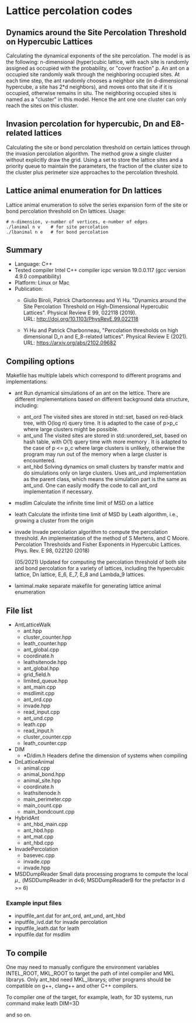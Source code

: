 # Lattice percolation codes

## Dynamics around the Site Percolation Threshold on Hypercubic Lattices

Calculating the dynamical exponents of the site percolation. The model is as the following: n-dimensional (hyper)cubic lattice, with each site is randomly assigned as occupied with the probability, or "cover fraction" p. An ant on a occupied site randomly walk through the neighboring occupied sites. At each time step, the ant randomly chooses a neighbor site (in d-dimensional hypercube, a site has 2*d neighbors), and moves onto that site if it is occupied, otherwise remains in situ. The neighboring occupied sites is named as a "cluster" in this model. Hence the ant one one cluster can only reach the sites on this cluster.

## Invasion percolation for hypercubic, Dn and E8-related lattices

Calculating the site or bond percolation threshold on certain lattices through the invasion percolation algorithm. The method grow a single cluster without explicitly draw the grid. Using a set to store the lattice sites and a priority queue to maintain the parameters, the fraction of the cluster size to the cluster plus perimeter size approaches to the percolation threshold.

## Lattice animal enumeration for Dn lattices

Lattice animal enumeration to solve the series expansion form of the site or bond percolation threshold on Dn lattices. Usage:

```
# n-dimension, v-number of vertices, e-number of edges
./lanimal n v    # for site percolation
./lbanimal n e   # for bond percolation
```


## Summary

- Language: C++
- Tested compiler Intel C++ compiler icpc version 19.0.0.117 (gcc version 4.9.0 compatibility)
- Platform: Linux or Mac
- Publication: 
  - Giulio Biroli, Patrick Charbonneau and Yi Hu. \"Dynamics around the Site Percolation Threshold on High-Dimensional Hypercubic Lattices\". Physical Review E 99, 022118 (2019). \
  URL: http://doi.org/10.1103/PhysRevE.99.022118

  - Yi Hu and Patrick Charbonneau, \"Percolation thresholds on high dimensional D_n and E_8-related lattices\". Physical Review E (2021). \
  URL: https://arxiv.org/abs/2102.09682

## Compiling options

Makefile has multiple labels which correspond to different programs and implementations:

- ant
  Run dynamical simulations of an ant on the lettice. There are different implementations based on different background data structure, including:
  - ant_ord
     The visited sites are stored in std::set, based on red-black tree, with O(log n) query time. It is adapted to the case of p>p_c where large clusters might be possible.
  - ant_und
     The visited sites are stored in std::unordered_set, based on hash table, with O(1) query time with more memory . It is adapted to the case of p <= p_c where large clusters is unlikely, otherwise the program may run out of the memory when a large cluster is encountered.
  - ant_hbd
     Solving dynamics on small clusters by transfer matrix and do simulations only on large clusters. Uses ant_und implementation as the parent class, which means the simulation part is the same as ant_und. One can easily modify the code to call ant_ord implementation if necessary.

- msdlim
  Calculate the infinite time limit of MSD on a lattice

- leath
  Calculate the infinite time limit of MSD by Leath algorithm, i.e., growing a cluster from the origin

- invade
  Invade percolation algorithm to compute the percolation threshold. An implementation of the method of S Mertens, and C Moore. Percolation Thresholds and Fisher Exponents in Hypercubic Lattices. Phys. Rev. E 98, 022120 (2018)

  (05/2021) Updated for computing the percolation threshold of both site and bond percolation for a variety of lattices, including the hypercubic lattice, Dn lattice, E_6, E_7, E_8 and Lambda_9 lattices.

- lamimal.make
  separate makefile for generating lattice animal enumeration

## File list

- AntLatticeWalk
  - ant.hpp
  - cluster_counter.hpp
  - leath_counter.hpp
  - ant_global.cpp
  - coordinate.h
  - leathsitenode.hpp
  - ant_global.hpp
  - grid_field.h
  - limited_queue.hpp
  - ant_main.cpp
  - msdlimit.cpp
  - ant_ord.cpp
  - invade.hpp
  - read_input.cpp
  - ant_und.cpp
  - leath.cpp
  - read_input.h
  - cluster_counter.cpp
  - leath_counter.cpp
- DIM
  - *D/dim.h Headers define the dimension of systems when compiling
- DnLatticeAnimal
  - animal.cpp
  - animal_bond.hpp
  - animal_site.hpp
  - coordinate.h
  - leathsitenode.h
  - main_perimeter.cpp
  - main_count.cpp
  - main_bondcount.cpp
- HybridAnt
  - ant_hbd_main.cpp
  - ant_hbd.hpp
  - ant_mat.cpp
  - ant_hbd.cpp
- InvadePercolation
  - basevec.cpp
  - invade.cpp
  - invade.hpp
- MSDDumpReader  Small data processing programs to compute the local $\mu_-$ 
  (MSDDumpReader in d<6; MSDDumpReaderB for the prefactor in d >= 6)

### Example input files
- inputfile_ant.dat
  for ant_ord, ant_und, ant_hbd
- inputfile_ivd.dat
  for invade percolation
- inputfile_leath.dat
  for leath
- inputfile.dat
  for msdlim

## To compile

One may need to manually configure the environment variables INTEL_ROOT, MKL_ROOT to target the path of intel compiler and MKL librarys. Only ant_hbd need MKL_librarys; other programs should be compatible on g++, clang++ and other C++ compilers.

To compiler one of the target, for example, leath, for 3D systems, run command
make leath DIM=3D

and so on.

